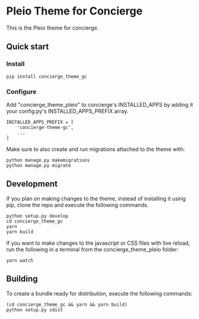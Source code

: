 
# Pleio Theme for Concierge
This is the Pleio theme for concierge.

## Quick start

### Install

    pip install concierge_theme_gc

### Configure
Add "concierge_theme_pleio" to concierge's INSTALLED_APPS by adding it your
config.py's INSTALLED_APPS_PREFIX array.

    INSTALLED_APPS_PREFIX = [
        'concierge-theme-gc',
        ...
    ]

Make sure to also create and run migrations attached to the theme with:

    python manage.py makemigrations
    python manage.py migrate

## Development
If you plan on making changes to the theme, instead of installing it using
pip, clone the repo and execute the following commands.

    python setup.py develop
    cd concierge_theme_gc
    yarn
    yarn build

If you want to make changes to the javascript or CSS files with live reload,
run the following in a terminal from the concierge_theme_pleio folder:

    yarn watch

## Building
To create a bundle ready for distribution, execute the following commands:

    (cd concierge_theme_gc && yarn && yarn build)
    python setup.py sdist
